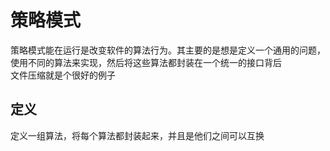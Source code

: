 # 策略模式

策略模式能在运行是改变软件的算法行为。其主要的是想是定义一个通用的问题，使用不同的算法来实现，然后将这些算法都封装在一个统一的接口背后  
文件压缩就是个很好的例子

## 定义
定义一组算法，将每个算法都封装起来，并且是他们之间可以互换